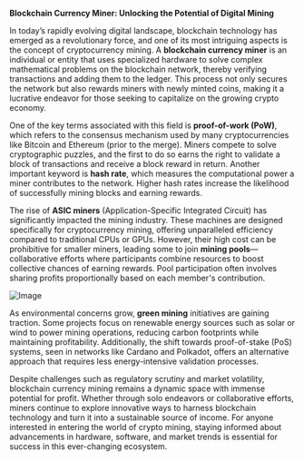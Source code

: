 **Blockchain Currency Miner: Unlocking the Potential of Digital Mining**

In today’s rapidly evolving digital landscape, blockchain technology has emerged as a revolutionary force, and one of its most intriguing aspects is the concept of cryptocurrency mining. A **blockchain currency miner** is an individual or entity that uses specialized hardware to solve complex mathematical problems on the blockchain network, thereby verifying transactions and adding them to the ledger. This process not only secures the network but also rewards miners with newly minted coins, making it a lucrative endeavor for those seeking to capitalize on the growing crypto economy.

One of the key terms associated with this field is **proof-of-work (PoW)**, which refers to the consensus mechanism used by many cryptocurrencies like Bitcoin and Ethereum (prior to the merge). Miners compete to solve cryptographic puzzles, and the first to do so earns the right to validate a block of transactions and receive a block reward in return. Another important keyword is **hash rate**, which measures the computational power a miner contributes to the network. Higher hash rates increase the likelihood of successfully mining blocks and earning rewards.

The rise of **ASIC miners** (Application-Specific Integrated Circuit) has significantly impacted the mining industry. These machines are designed specifically for cryptocurrency mining, offering unparalleled efficiency compared to traditional CPUs or GPUs. However, their high cost can be prohibitive for smaller miners, leading some to join **mining pools**—collaborative efforts where participants combine resources to boost collective chances of earning rewards. Pool participation often involves sharing profits proportionally based on each member's contribution.

![Image](https://github.com/user-attachments/assets/31692037-0104-4703-abd1-696b6a7dd41b)

As environmental concerns grow, **green mining** initiatives are gaining traction. Some projects focus on renewable energy sources such as solar or wind to power mining operations, reducing carbon footprints while maintaining profitability. Additionally, the shift towards proof-of-stake (PoS) systems, seen in networks like Cardano and Polkadot, offers an alternative approach that requires less energy-intensive validation processes.

Despite challenges such as regulatory scrutiny and market volatility, blockchain currency mining remains a dynamic space with immense potential for profit. Whether through solo endeavors or collaborative efforts, miners continue to explore innovative ways to harness blockchain technology and turn it into a sustainable source of income. For anyone interested in entering the world of crypto mining, staying informed about advancements in hardware, software, and market trends is essential for success in this ever-changing ecosystem.